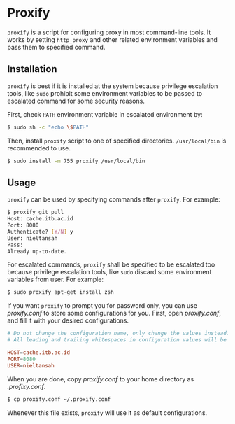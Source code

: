 # Proxify

`proxify` is a script for configuring proxy in most command-line tools. It works
by setting `http_proxy` and other related environment variables and pass them to
specified command.

## Installation

`proxify` is best if it is installed at the system because privilege escalation
tools, like `sudo` prohibit some environment variables to be passed to escalated
command for some security reasons.

First, check `PATH` environment variable in escalated environment by:

```sh
$ sudo sh -c "echo \$PATH"
```

Then, install `proxify` script to one of specified directories. `/usr/local/bin`
is recommended to use.

```sh
$ sudo install -m 755 proxify /usr/local/bin
```

## Usage

`proxify` can be used by specifying commands after `proxify`. For example:

```sh
$ proxify git pull
Host: cache.itb.ac.id
Port: 8080
Authenticate? [Y/N] y
User: nieltansah
Pass:
Already up-to-date.
```

For escalated commands, `proxify` shall be specified to be escalated too because
privilege escalation tools, like `sudo` discard some environment variables from
user. For example:

```sh
$ sudo proxify apt-get install zsh
```

If you want `proxify` to prompt you for password only, you can use *proxify.conf* to store some configurations for you. First, open *proxify.conf*, and fill it with your desired configurations.

```conf
# Do not change the configuration name, only change the values instead.
# All leading and trailing whitespaces in configuration values will be ignored.

HOST=cache.itb.ac.id
PORT=8080
USER=nieltansah
```

When you are done, copy *proxify.conf* to your home directory as *.profixy.conf*.

```sh
$ cp proxify.conf ~/.proxify.conf
```

Whenever this file exists, `proxify` will use it as default configurations.